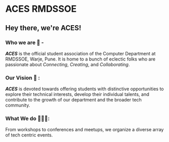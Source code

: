 # ACES RMDSSOE
## Hey there, we're ACES!

### Who we are 🚀 -

***ACES*** is the official student association of the Computer Department at RMDSSOE, Warje, Pune. 
It is home to a bunch of eclectic folks who are passionate about _Connecting_, _Creating_, and _Collaborating_.

### Our Vision 🎯 :

***ACES*** is devoted towards offering students with distinctive opportunities to explore their technical interests, develop their individual talents, and contribute to the growth of our department and the broader tech community.

### What We do 👨🏻‍💻:

From workshops to conferences and meetups, we organize a diverse array of tech centric events.
